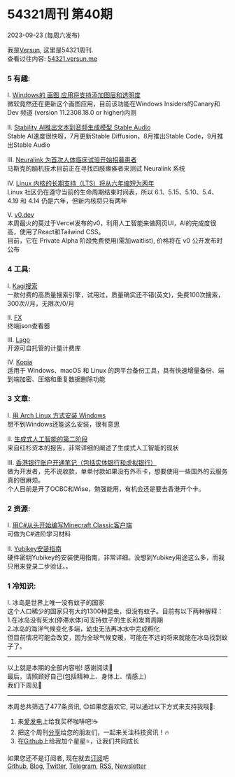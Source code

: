 # 54321周刊 第40期
2023-09-23 (每周六发布)

我是[Versun](https://notes.versun.me), 这里是54321周刊. \
查看过往内容: [54321.versun.me](https://54321.versun.me/)

### 5 有趣:
I. [Windows的 画图 应用将支持添加图层和透明度](https://blogs.windows.com/windows-insider/2023/09/18/paint-app-update-adding-support-for-layers-and-transparency-begins-rolling-out-to-windows-insiders/)\
	微软竟然还在更新这个画图应用，目前该功能在Windows Insiders的Canary和Dev 频道 (version 11.2308.18.0 or higher)内测

II. [Stability AI推出文本到音频生成模型 Stable Audio](https://www.stableaudio.com/)\
	Stable AI速度很快呀，7月更新Stable Diffusion，8月推出Stable Code，9月推出Stable Audio

III. [Neuralink 为首次人体临床试验开始招募患者](https://www.theverge.com/2023/9/19/23880861/neuralink-human-clinical-trial-n1-implant?utm_source=tldrnewsletter)\
	马斯克的脑机技术目前正在寻找四肢瘫痪者来测试 Neuralink 系统

IV. [Linux 内核的长期支持（LTS）将从六年缩短为两年](https://www.zdnet.com/article/long-term-support-for-linux-kernel-to-be-cut-as-maintainence-remains-under-strain/)\
	Linux 社区仍在遵守当前的生命周期结束时间表，所以 6.1、5.15、5.10、5.4、4.19 和 4.14 仍是六年，但新内核将只有两年

V. [v0.dev](https://v0.dev/)\
	本周最火的莫过于Vercel发布的v0，利用人工智能来做网页UI，AI的完成度很高，使用了React和Tailwind CSS。\
	目前，它在 Private Alpha 阶段免费使用(需加waitlist), 价格将在 v0 公开发布时公布

### 4 工具:
I. [Kagi搜索](https://kagi.com/)\
	一款付费的高质量搜索引擎，试用过，质量确实还不错(英文)，免费100次搜索，300次//月，无限次/0/月

II. [FX](https://fx.wtf/)\
	终端json查看器

III. [Lago](https://www.getlago.com/)\
	开源可自托管的计量计费库

IV. [Kopia](https://github.com/kopia/kopia/)\
	适用于 Windows、macOS 和 Linux 的跨平台备份工具，具有快速增量备份、端到端加密、压缩和重复数据删除功能

### 3 文章:
I. [用 Arch Linux 方式安装 Windows](https://christitus.com/install-windows-the-arch-linux-way/)\
	想不到Windows还能这么安装，很有意思

II. [生成式人工智能的第二阶段](https://www.sequoiacap.com/article/generative-ai-act-two/)\
	来自红杉资本的报告，非常详细的阐述了生成式人工智能的现状

III. [香港银行账户开通笔记（包括实体银行和虚拟银行）](https://www.owenyoung.com/blog/hongkong-bank-account/)\
	做为开发者，先不说收款，单单付款如果没有外币卡，想要使用一些国外的云服务真的很麻烦。\
	个人目前是开了OCBC和Wise，勉强能用，有机会还是要去香港开个卡。

### 2 资源:
I. [用C#从头开始编写Minecraft Classic客户端](https://github.com/UnknownShadow200/ClassiCube)\
	可做为C#进阶学习材料

II. [Yubikey安装指南](https://www.procustodibus.com/blog/2023/04/how-to-set-up-a-yubikey/)\
	硬件密钥Yubikey的安装使用指南，非常详细。没想到Yubikey用途这么多，而我只用来登录二步验证。。

### 1 冷知识:
I. 冰岛是世界上唯一没有蚊子的国家\
	这个人口稀少的国家只有大约1300种昆虫，但没有蚊子。目前有以下两种解释：\
	1.在冰岛没有死水(停滞水体)可支持蚊子的生长和发育周期\
	2.冰岛的海洋气候变化多端，幼虫无法再冰水中完成孵化\
	但目前情况可能会改变，因为全球气候变暖，可能在不远的将来就能在冰岛找到蚊子了。

---
以上就是本期的全部内容啦! 感谢阅读🥰\
最后，请照顾好自己(包括精神上、身体上、情感上)\
我们下周见👋

---
本周总共筛选了477条资讯, 😊如果您喜欢它, 可以通过以下方式来支持我哦🎉: 
1. 来[爱发电](https://afdian.net/a/versun)上给我买杯咖啡吧!☕ 
2. 把这个周刊[分享](https://54321.versun.me)给您的朋友们，一起来关注科技资讯！🔥 
3. 在[Github](https://github.com/versun/54321-Weekly)上给我加个星星⭐，让我们共同成长 

如果您还不是订阅者, 现在就去[订阅](https://54321.versun.me)吧\
[Github](https://github.com/versun/54321-Weekly), [Blog](https://notes.versun.me/), [Twitter](https://twitter.com/VersunPan), [Telegram](https://t.me/+0hAhZfrPJGo1YmI9), [RSS](https://54321.versun.me/feed), [Newsletter](https://54321.versun.me/)
